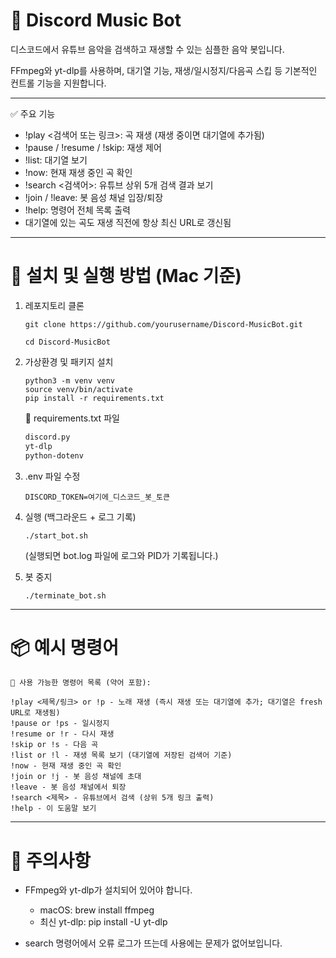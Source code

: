# 🎵 Discord Music Bot

디스코드에서 유튜브 음악을 검색하고 재생할 수 있는 심플한 음악 봇입니다.

FFmpeg와 yt-dlp를 사용하며, 대기열 기능, 재생/일시정지/다음곡 스킵 등 기본적인 컨트롤 기능을 지원합니다.

---

✅ 주요 기능

- !play <검색어 또는 링크>: 곡 재생 (재생 중이면 대기열에 추가됨)
- !pause / !resume / !skip: 재생 제어
- !list: 대기열 보기
- !now: 현재 재생 중인 곡 확인
- !search <검색어>: 유튜브 상위 5개 검색 결과 보기
- !join / !leave: 봇 음성 채널 입장/퇴장
- !help: 명령어 전체 목록 출력
- 대기열에 있는 곡도 재생 직전에 항상 최신 URL로 갱신됨

---

# 🚀 설치 및 실행 방법 (Mac 기준)

1.  레포지토리 클론

    ```
    git clone https://github.com/yourusername/Discord-MusicBot.git

    cd Discord-MusicBot
    ```

2.  가상환경 및 패키지 설치

    ```
    python3 -m venv venv
    source venv/bin/activate
    pip install -r requirements.txt
    ```

    📌 requirements.txt 파일

    ```txt
    discord.py
    yt-dlp
    python-dotenv
    ```

3.  .env 파일 수정

    ```
    DISCORD_TOKEN=여기에_디스코드_봇_토큰
    ```

4.  실행 (백그라운드 + 로그 기록)

    ```
    ./start_bot.sh
    ```

    (실행되면 bot.log 파일에 로그와 PID가 기록됩니다.)

5.  봇 중지

    ```
    ./terminate_bot.sh
    ```

---

# 📦 예시 명령어

```
🎵 사용 가능한 명령어 목록 (약어 포함):

!play <제목/링크> or !p - 노래 재생 (즉시 재생 또는 대기열에 추가; 대기열은 fresh URL로 재생됨)
!pause or !ps - 일시정지
!resume or !r - 다시 재생
!skip or !s - 다음 곡
!list or !l - 재생 목록 보기 (대기열에 저장된 검색어 기준)
!now - 현재 재생 중인 곡 확인
!join or !j - 봇 음성 채널에 초대
!leave - 봇 음성 채널에서 퇴장
!search <제목> - 유튜브에서 검색 (상위 5개 링크 출력)
!help - 이 도움말 보기
```

---

# 📌 주의사항

- FFmpeg와 yt-dlp가 설치되어 있어야 합니다.

  - macOS: brew install ffmpeg
  - 최신 yt-dlp: pip install -U yt-dlp

- search 명령어에서 오류 로그가 뜨는데 사용에는 문제가 없어보입니다.
